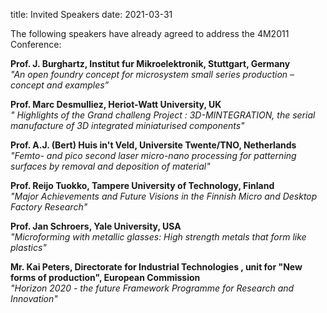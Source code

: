 title: Invited Speakers
date: 2021-03-31

The following speakers have already agreed to address the 4M2011 Conference:  
  
**Prof. J. Burghartz,  Institut fur Mikroelektronik, Stuttgart, Germany**  
*"An open foundry concept for microsystem small series production – concept and examples”*  
    
**Prof. Marc Desmulliez, Heriot-Watt University, UK**  
*" Highlights of the Grand challeng Project : 3D-MINTEGRATION, the serial manufacture of 3D integrated miniaturised components"*  
  
**Prof. A.J. (Bert) Huis in't Veld, Universite Twente/TNO, Netherlands**  
*"Femto- and pico second laser micro-nano processing for patterning surfaces by removal and deposition of material"*  
   
**Prof. Reijo Tuokko, Tampere University of Technology, Finland**  
*"Major Achievements and Future Visions in the Finnish Micro and Desktop Factory Research"*  

**Prof. Jan Schroers, Yale University, USA**  
*"Microforming with metallic glasses: High strength metals that form like plastics"* 

**Mr. Kai Peters, Directorate for Industrial Technologies , unit for "New forms of production", European Commission**  
*"Horizon 2020 - the future Framework Programme for Research and Innovation"*  
   
 